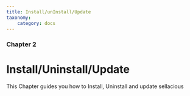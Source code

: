 ```yaml
---
title: Install/unInstall/Update
taxonomy:
    category: docs
---
```


### Chapter 2

# Install/Uninstall/Update

This Chapter guides you how to Install, Uninstall and update sellacious